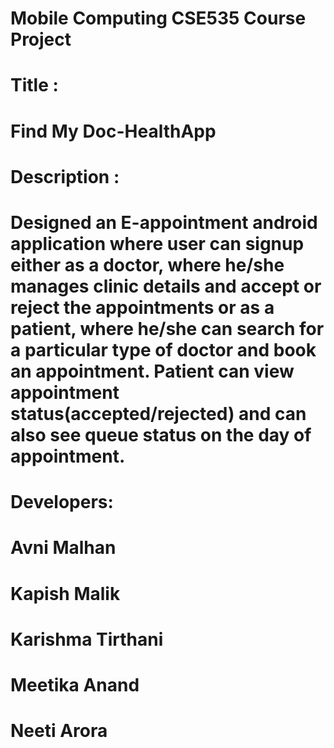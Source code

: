 # Mobile Computing CSE535 Course Project
# Title :
# Find My Doc-HealthApp
# Description :
# Designed an E-appointment android application where user can signup either as a doctor, where he/she manages clinic details and accept or reject the appointments  or as a patient, where he/she can search for a particular type of doctor and book an appointment. Patient can view appointment status(accepted/rejected) and can also see queue status on the day of appointment.
# Developers: 
# Avni Malhan
# Kapish Malik
# Karishma Tirthani
# Meetika Anand
# Neeti Arora